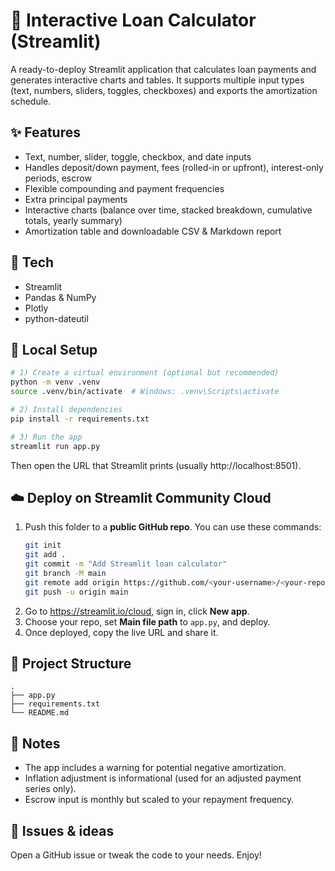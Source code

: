 # 💸 Interactive Loan Calculator (Streamlit)

A ready-to-deploy Streamlit application that calculates loan payments and generates interactive charts and tables. It supports multiple input types (text, numbers, sliders, toggles, checkboxes) and exports the amortization schedule.

## ✨ Features
- Text, number, slider, toggle, checkbox, and date inputs
- Handles deposit/down payment, fees (rolled-in or upfront), interest-only periods, escrow
- Flexible compounding and payment frequencies
- Extra principal payments
- Interactive charts (balance over time, stacked breakdown, cumulative totals, yearly summary)
- Amortization table and downloadable CSV & Markdown report

## 🧰 Tech
- Streamlit
- Pandas & NumPy
- Plotly
- python-dateutil

## 🔧 Local Setup
```bash
# 1) Create a virtual environment (optional but recommended)
python -m venv .venv
source .venv/bin/activate  # Windows: .venv\Scripts\activate

# 2) Install dependencies
pip install -r requirements.txt

# 3) Run the app
streamlit run app.py
```
Then open the URL that Streamlit prints (usually http://localhost:8501).

## ☁️ Deploy on Streamlit Community Cloud
1. Push this folder to a **public GitHub repo**. You can use these commands:
   ```bash
   git init
   git add .
   git commit -m "Add Streamlit loan calculator"
   git branch -M main
   git remote add origin https://github.com/<your-username>/<your-repo>.git
   git push -u origin main
   ```
2. Go to https://streamlit.io/cloud, sign in, click **New app**.
3. Choose your repo, set **Main file path** to `app.py`, and deploy.
4. Once deployed, copy the live URL and share it.

## 📁 Project Structure
```
.
├── app.py
├── requirements.txt
└── README.md
```

## 📝 Notes
- The app includes a warning for potential negative amortization.
- Inflation adjustment is informational (used for an adjusted payment series only).
- Escrow input is monthly but scaled to your repayment frequency.

## 🐞 Issues & ideas
Open a GitHub issue or tweak the code to your needs. Enjoy!